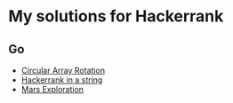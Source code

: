 # My solutions for Hackerrank

## Go

- [Circular Array Rotation](https://github.com/mfbmina/hackerrank/blob/main/golang/circular-array-rotation.go)
- [Hackerrank in a string](https://github.com/mfbmina/hackerrank/blob/main/golang/hackerrank-in-string.go)
- [Mars Exploration](https://github.com/mfbmina/hackerrank/blob/main/golang/mars-exploration.go)
